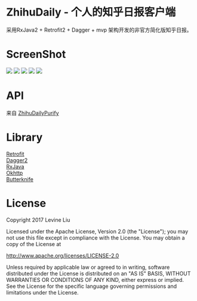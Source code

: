 # ZhihuDaily - 个人的知乎日报客户端
采用RxJava2 + Retrofit2 + Dagger + mvp 架构开发的非官方简化版知乎日报。<br/>
# ScreenShot
![](/screenshot/Screenshot_20170213-142308.png)
![](/screenshot/Screenshot_20170216-162852.png)
![](/screenshot/Screenshot_20170216-163101.png)
![](/screenshot/Screenshot_20170213-142421.png)
![](/screenshot/Screenshot_20170213-142507.png)
# API 
来自 [ZhihuDailyPurify](https://github.com/izzyleung/ZhihuDailyPurify/wiki/%E7%9F%A5%E4%B9%8E%E6%97%A5%E6%8A%A5-API-%E5%88%86%E6%9E%90) 
# Library
[Retrofit](https://github.com/square/retrofit)<br/>
[Dagger2](https://github.com/google/dagger)<br/>
[RxJava](https://github.com/ReactiveX/RxJava)<br/>
[Okhttp](https://github.com/square/okhttp)<br/>
[Butterknife](https://github.com/JakeWharton/butterknife)<br/>
# License
Copyright 2017 Levine Liu

Licensed under the Apache License, Version 2.0 (the "License");
you may not use this file except in compliance with the License.
You may obtain a copy of the License at

   http://www.apache.org/licenses/LICENSE-2.0

Unless required by applicable law or agreed to in writing, software
distributed under the License is distributed on an "AS IS" BASIS,
WITHOUT WARRANTIES OR CONDITIONS OF ANY KIND, either express or implied.
See the License for the specific language governing permissions and
limitations under the License.
